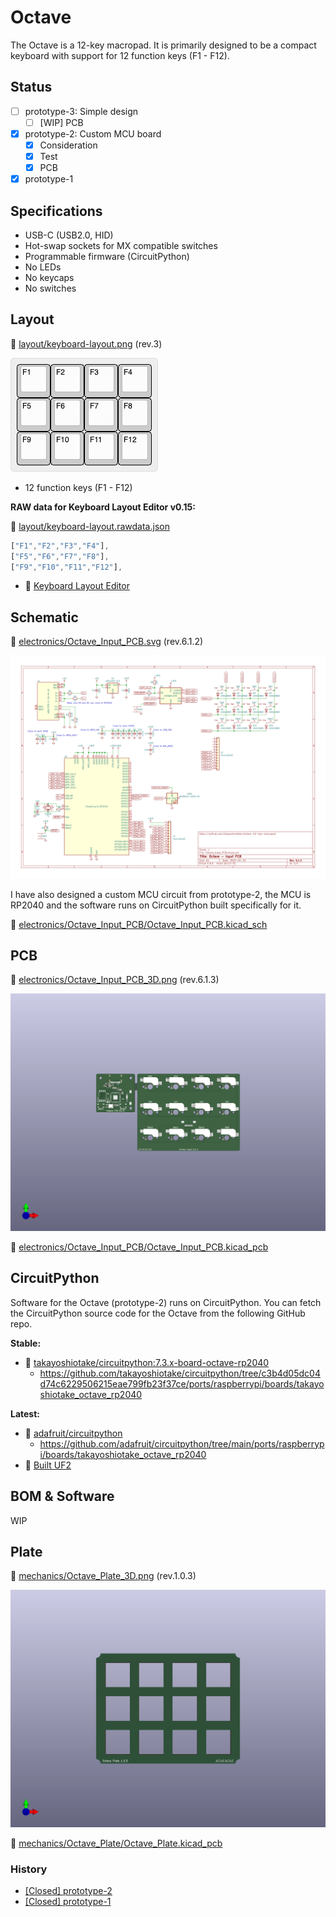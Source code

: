 # Octave

The Octave is a 12-key macropad.
It is primarily designed to be a compact keyboard with support for 12 function keys (F1 - F12).

## Status

- [ ] prototype-3: Simple design
  - [ ] [WIP] PCB
- [x] prototype-2: Custom MCU board
  - [x] Consideration
  - [x] Test
  - [x] PCB
- [x] prototype-1

## Specifications

- USB-C (USB2.0, HID)
- Hot-swap sockets for MX compatible switches
- Programmable firmware (CircuitPython)
- No LEDs
- No keycaps
- No switches

## Layout

📄 [layout/keyboard-layout.png](layout/keyboard-layout.png) (rev.3)

![keyboard layout](layout/keyboard-layout.png)

- 12 function keys (F1 - F12)

**RAW data for Keyboard Layout Editor v0.15:**

📄 [layout/keyboard-layout.rawdata.json](layout/keyboard-layout.rawdata.json)

```js
["F1","F2","F3","F4"],
["F5","F6","F7","F8"],
["F9","F10","F11","F12"],
```

- 🔗 [Keyboard Layout Editor](http://www.keyboard-layout-editor.com/)

## Schematic

📄 [electronics/Octave_Input_PCB.svg](electronics/Octave_Input_PCB.svg) (rev.6.1.2)

![schematic svg](electronics/Octave_Input_PCB.svg)

I have also designed a custom MCU circuit from prototype-2, the MCU is RP2040 and the software runs on CircuitPython built specifically for it.

📄 [electronics/Octave_Input_PCB/Octave_Input_PCB.kicad_sch](electronics/Octave_Input_PCB/Octave_Input_PCB.kicad_sch)

## PCB

📄 [electronics/Octave_Input_PCB_3D.png](electronics/Octave_Input_PCB_3D.png) (rev.6.1.3)

![pcb 3d png](electronics/Octave_Input_PCB_3D.png)

📄 [electronics/Octave_Input_PCB/Octave_Input_PCB.kicad_pcb](electronics/Octave_Input_PCB/Octave_Input_PCB.kicad_pcb)

## CircuitPython

Software for the Octave (prototype-2) runs on CircuitPython.
You can fetch the CircuitPython source code for the Octave from the following GitHub repo.

**Stable:**

- 🔗 [takayoshiotake/circuitpython:7.3.x-board-octave-rp2040](https://github.com/takayoshiotake/circuitpython/tree/7.3.x-board-octave-rp2040)
  - <https://github.com/takayoshiotake/circuitpython/tree/c3b4d05dc04d74c6229506215eae799fb23f37ce/ports/raspberrypi/boards/takayoshiotake_octave_rp2040>

**Latest:**

- 🔗 [adafruit/circuitpython](https://github.com/adafruit/circuitpython)
  - <https://github.com/adafruit/circuitpython/tree/main/ports/raspberrypi/boards/takayoshiotake_octave_rp2040>
- 🔗 [Built UF2](https://adafruit-circuit-python.s3.amazonaws.com/index.html?prefix=bin/takayoshiotake_octave_rp2040/)

## BOM & Software

WIP

## Plate

📄 [mechanics/Octave_Plate_3D.png](mechanics/Octave_Plate_3D.png) (rev.1.0.3)

![plate 3d png](mechanics/Octave_Plate_3D.png)

📄 [mechanics/Octave_Plate/Octave_Plate.kicad_pcb](mechanics/Octave_Plate/Octave_Plate.kicad_pcb)

### History

- [[Closed] prototype-2](prototype-2/README.md)
- [[Closed] prototype-1](prototype-1/README.md)

